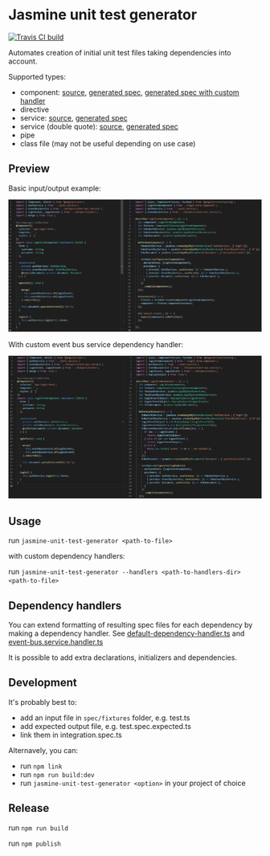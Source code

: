 # Jasmine unit test generator

[![Travis CI build](https://travis-ci.org/fdim/jasmine-unit-test-generator.svg)](https://travis-ci.org/fdim/jasmine-unit-test-generator)

Automates creation of initial unit test files taking dependencies into account.

Supported types:

* component: [source](spec/fixtures/components/login-form.component.ts), [generated spec](spec/fixtures/components/login-form.component.spec.expected.ts), [generated spec with custom handler](spec/fixtures/components/login-form.component.spec.expected.with-handlers.ts)
* directive
* service: [source](spec/fixtures/auth.service.ts), [generated spec](spec/fixtures/auth.service.spec.expected.ts)
* service (double quote): [source](spec/fixtures/auth.service.with-double-quote.ts), [generated spec](spec/fixtures/auth.service.with-double-quote.spec.expected.ts)
* pipe
* class file (may not be useful depending on use case)

## Preview

Basic input/output example: 

![Basic](./assets/component-example.png)

With custom event bus service dependency handler:

![With custom event service dependency handler](./assets/component-example-2.png)


## Usage

run `jasmine-unit-test-generator <path-to-file>`

with custom dependency handlers:

run `jasmine-unit-test-generator --handlers <path-to-handlers-dir> <path-to-file>`

## Dependency handlers

You can extend formatting of resulting spec files for each dependency by making a dependency handler. See [default-dependency-handler.ts](./src/default-dependency-handler.ts) and [event-bus.service.handler.ts](./spec/fixtures/dependency-handlers/event-bus.service.handler.ts)

It is possible to add extra declarations, initializers and dependencies.

## Development

It's probably best to:

* add an input file in `spec/fixtures` folder, e.g. test.ts
* add expected output file, e.g. test.spec.expected.ts
* link them in integration.spec.ts

Alternavely, you can:

* run `npm link`
* run `npm run build:dev`
* run `jasmine-unit-test-generator <option>` in your project of choice

## Release

run `npm run build`

run `npm publish`
